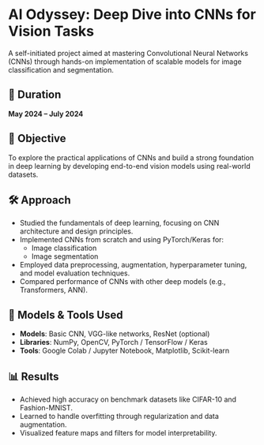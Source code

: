 # AI Odyssey: Deep Dive into CNNs for Vision Tasks

A self-initiated project aimed at mastering Convolutional Neural Networks (CNNs) through hands-on implementation of scalable models for image classification and segmentation.

## 📅 Duration
**May 2024 – July 2024**

## 🎯 Objective
To explore the practical applications of CNNs and build a strong foundation in deep learning by developing end-to-end vision models using real-world datasets.

## 🛠️ Approach

- Studied the fundamentals of deep learning, focusing on CNN architecture and design principles.
- Implemented CNNs from scratch and using PyTorch/Keras for:
  - Image classification
  - Image segmentation
- Employed data preprocessing, augmentation, hyperparameter tuning, and model evaluation techniques.
- Compared performance of CNNs with other deep models (e.g., Transformers, ANN).

## 🚀 Models & Tools Used

- **Models**: Basic CNN, VGG-like networks, ResNet (optional)
- **Libraries**: NumPy, OpenCV, PyTorch / TensorFlow / Keras
- **Tools**: Google Colab / Jupyter Notebook, Matplotlib, Scikit-learn

## 📊 Results

- Achieved high accuracy on benchmark datasets like CIFAR-10 and Fashion-MNIST.
- Learned to handle overfitting through regularization and data augmentation.
- Visualized feature maps and filters for model interpretability.

